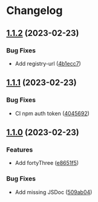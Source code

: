 # Changelog

## [1.1.2](https://github.com/btmills/release-please-test/compare/v1.1.1...v1.1.2) (2023-02-23)


### Bug Fixes

* Add registry-url ([4b1ecc7](https://github.com/btmills/release-please-test/commit/4b1ecc768ab7027fce3b81419cf9cbe6e53e00c5))

## [1.1.1](https://github.com/btmills/release-please-test/compare/v1.1.0...v1.1.1) (2023-02-23)


### Bug Fixes

* CI npm auth token ([4045692](https://github.com/btmills/release-please-test/commit/40456929df7505693cd6938b564427e2590b7b74))

## [1.1.0](https://github.com/btmills/release-please-test/compare/v1.0.1...v1.1.0) (2023-02-23)


### Features

* Add fortyThree ([e8651f5](https://github.com/btmills/release-please-test/commit/e8651f5d5f3a7cedf1811989cc3fa1a91be0f37e))


### Bug Fixes

* Add missing JSDoc ([509ab04](https://github.com/btmills/release-please-test/commit/509ab04eedba663e60ad9810ce3a2adc8a64ce31))
